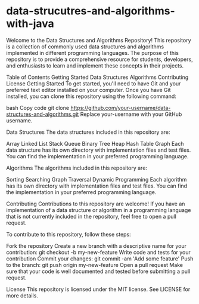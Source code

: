 # data-strucutres-and-algorithms-with-java
Welcome to the Data Structures and Algorithms Repository! This repository is a collection of commonly used data structures and algorithms implemented in different programming languages. The purpose of this repository is to provide a comprehensive resource for students, developers, and enthusiasts to learn and implement these concepts in their projects.

Table of Contents
Getting Started
Data Structures
Algorithms
Contributing
License
Getting Started
To get started, you'll need to have Git and your preferred text editor installed on your computer. Once you have Git installed, you can clone this repository using the following command:

bash
Copy code
git clone https://github.com/your-username/data-structures-and-algorithms.git
Replace your-username with your GitHub username.

Data Structures
The data structures included in this repository are:

Array
Linked List
Stack
Queue
Binary Tree
Heap
Hash Table
Graph
Each data structure has its own directory with implementation files and test files. You can find the implementation in your preferred programming language.

Algorithms
The algorithms included in this repository are:

Sorting
Searching
Graph Traversal
Dynamic Programming
Each algorithm has its own directory with implementation files and test files. You can find the implementation in your preferred programming language.

Contributing
Contributions to this repository are welcome! If you have an implementation of a data structure or algorithm in a programming language that is not currently included in the repository, feel free to open a pull request.

To contribute to this repository, follow these steps:

Fork the repository
Create a new branch with a descriptive name for your contribution: git checkout -b my-new-feature
Write code and tests for your contribution
Commit your changes: git commit -am 'Add some feature'
Push to the branch: git push origin my-new-feature
Open a pull request
Make sure that your code is well documented and tested before submitting a pull request.

License
This repository is licensed under the MIT license. See LICENSE for more details.
